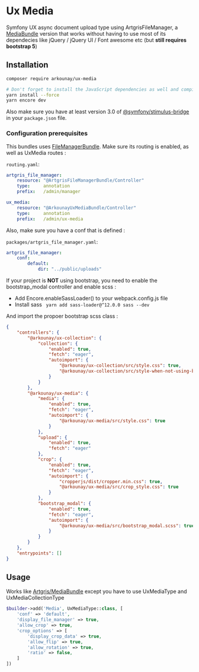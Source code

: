 # Ux Media

Symfony UX async document upload type using ArtgrisFileManager, a [MediaBundle](https://github.com/artgris/MediaBundle) version that works without having to use most of its dependecies like jQuery / jQuery UI / Font awesome etc (but **still requires bootstrap 5**)

## Installation

```sh
composer require arkounay/ux-media

# Don't forget to install the JavaScript dependencies as well and compile
yarn install --force
yarn encore dev
```

Also make sure you have at least version 3.0 of [@symfony/stimulus-bridge](https://github.com/symfony/stimulus-bridge)
in your `package.json` file.


### Configuration prerequisites

This bundles uses [FileManagerBundle](https://github.com/artgris/FileManagerBundle).
Make sure its routing is enabled, as well as UxMedia routes :

`routing.yaml`:
```yaml
artgris_file_manager:
    resource: "@ArtgrisFileManagerBundle/Controller"
    type:     annotation
    prefix:   /admin/manager

ux_media:
    resource: "@ArkounayUxMediaBundle/Controller"
    type:     annotation
    prefix:   /admin/ux-media
```

Also, make sure you have a conf that is defined :

`packages/artgris_file_manager.yaml`:
```yaml
artgris_file_manager:
    conf:
        default:
            dir: "../public/uploads"
```

If your project is **NOT** using bootstrap, you need to enable the bootstrap_modal controller and enable scss :

- Add Encore.enableSassLoader() to your webpack.config.js file
- Install sass ` yarn add sass-loader@^12.0.0 sass --dev`

And import the propoer bootstrap scss class :

```json
{
    "controllers": {
        "@arkounay/ux-collection": {
            "collection": {
                "enabled": true,
                "fetch": "eager",
                "autoimport": {
                    "@arkounay/ux-collection/src/style.css": true,
                    "@arkounay/ux-collection/src/style-when-not-using-bootstrap-5.css": false
                }
            }
        },
        "@arkounay/ux-media": {
            "media": {
                "enabled": true,
                "fetch": "eager",
                "autoimport": {
                    "@arkounay/ux-media/src/style.css": true
                }
            },
            "upload": {
                "enabled": true,
                "fetch": "eager"
            },
            "crop": {
                "enabled": true,
                "fetch": "eager",
                "autoimport": {
                    "cropperjs/dist/cropper.min.css": true,
                    "@arkounay/ux-media/src/crop_style.css": true
                }
            },
            "bootstrap_modal": {
                "enabled": true,
                "fetch": "eager",
                "autoimport": {
                    "@arkounay/ux-media/src/bootstrap_modal.scss": true
                }
            }
        }
    },
    "entrypoints": []
}
```


## Usage

Works like [Artgris/MediaBundle](https://github.com/artgris/MediaBundle) except you have to use UxMediaType and UxMediaCollectionType 

```php
$builder->add('Media', UxMediaType::class, [
    'conf' => 'default',
    'display_file_manager' => true,
    'allow_crop' => true,
    'crop_options' => [
        'display_crop_data' => true,
        'allow_flip' => true,
        'allow_rotation' => true,
        'ratio' => false,
    ]
])
```